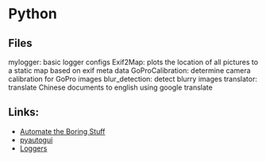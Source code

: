 # Python

## Files
mylogger: basic logger configs
Exif2Map: plots the location of all pictures to a static map based on exif meta data
GoProCalibration: determine camera calibration for GoPro images
blur_detection: detect blurry images
translator: translate Chinese documents to english using google translate

## Links:
- [Automate the Boring Stuff][1]
- [pyautogui][2]
- [Loggers][3]

[1]: https://automatetheboringstuff.com
[2]: http://pyautogui.readthedocs.io
[3]: https://docs.python.org/3/library/logging.html
